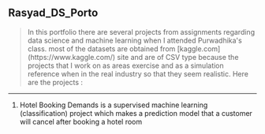
## **Rasyad_DS_Porto**

> </p> In this portfolio there are several projects from assignments regarding data science and machine learning when I attended Purwadhika's class. most of the datasets are obtained from [kaggle.com](https://www.kaggle.com/) site and are of CSV type because the projects that I work on as areas exercise and as a simulation reference when in the real industry so that they seem realistic. Here are the projects :
---

1.  Hotel Booking Demands
is a supervised machine learning (classification) project which makes a prediction model that a customer will cancel after booking a hotel room
